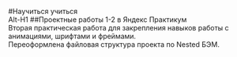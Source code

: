 #Научиться учиться  
Alt-H1
##Проектные работы 1-2 в Яндекс Практикум  
Вторая практическая работа для закрепления навыков работы с анимациями, шрифтами и фреймами.  
Переоформлена файловая структура проекта по Nested БЭМ.
